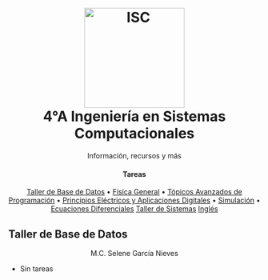 <h1 align="center">
  <br>
  <img src="https://raw.githubusercontent.com/avexyk/TecnologicoLasChoapas/master/Front/itsch_isc.png" alt="ISC" width="200">
  <br>
  4°A Ingeniería en Sistemas Computacionales
  <br>
</h1>
  <p align="center">Información, recursos y más</p>

<h4 align="center">Tareas</h4>

<p align="center">
  <a href="#taller-de-base-de-datos">Taller de Base de Datos</a> •
  <a href="#how-to-use">Física General</a> •
  <a href="#download">Tópicos Avanzados de Programación</a> •
  <a href="#credits">Principios Eléctricos y Aplicaciones Digitales</a> •
  <a href="#related">Simulación</a> •
  <a href="#license">Ecuaciones Diferenciales</a>
  <a href="#license">Taller de Sistemas</a>
  <a href="#license">Inglés</a>
</p>

## Taller de Base de Datos
<p align="center">M.C. Selene García Nieves</p>

* Sin tareas
